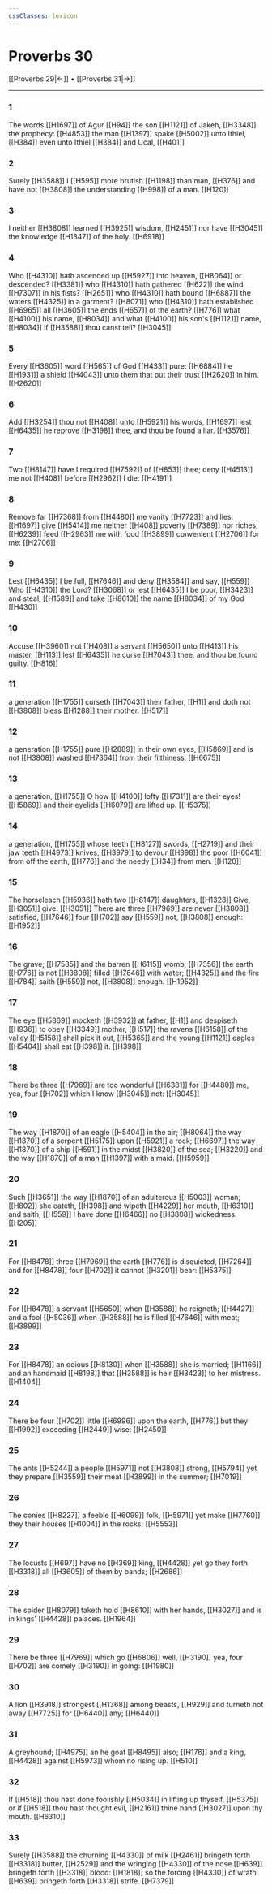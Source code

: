 ```yaml
---
cssClasses: lexicon
---
```

# Proverbs 30

[[Proverbs 29|←]] • [[Proverbs 31|→]]

---

### 1
The words [[H1697]] of Agur [[H94]] the son [[H1121]] of Jakeh, [[H3348]] the prophecy: [[H4853]] the man [[H1397]] spake [[H5002]] unto Ithiel, [[H384]] even unto Ithiel [[H384]] and Ucal, [[H401]]

### 2
Surely [[H3588]] I [[H595]] more brutish [[H1198]] than man, [[H376]] and have not [[H3808]] the understanding [[H998]] of a man. [[H120]]

### 3
I neither [[H3808]] learned [[H3925]] wisdom, [[H2451]] nor have [[H3045]] the knowledge [[H1847]] of the holy. [[H6918]]

### 4
Who [[H4310]] hath ascended up [[H5927]] into heaven, [[H8064]] or descended? [[H3381]] who [[H4310]] hath gathered [[H622]] the wind [[H7307]] in his fists? [[H2651]] who [[H4310]] hath bound [[H6887]] the waters [[H4325]] in a garment? [[H8071]] who [[H4310]] hath established [[H6965]] all [[H3605]] the ends [[H657]] of the earth? [[H776]] what [[H4100]] his name, [[H8034]] and what [[H4100]] his son's [[H1121]] name, [[H8034]] if [[H3588]] thou canst tell? [[H3045]]

### 5
Every [[H3605]] word [[H565]] of God [[H433]] pure: [[H6884]] he [[H1931]] a shield [[H4043]] unto them that put their trust [[H2620]] in him. [[H2620]]

### 6
Add [[H3254]] thou not [[H408]] unto [[H5921]] his words, [[H1697]] lest [[H6435]] he reprove [[H3198]] thee, and thou be found a liar. [[H3576]]

### 7
Two [[H8147]] have I required [[H7592]] of [[H853]] thee; deny [[H4513]] me not [[H408]] before [[H2962]] I die: [[H4191]]

### 8
Remove far [[H7368]] from [[H4480]] me vanity [[H7723]] and lies: [[H1697]] give [[H5414]] me neither [[H408]] poverty [[H7389]] nor riches; [[H6239]] feed [[H2963]] me with food [[H3899]] convenient [[H2706]] for me: [[H2706]]

### 9
Lest [[H6435]] I be full, [[H7646]] and deny [[H3584]] and say, [[H559]] Who [[H4310]] the Lord? [[H3068]] or lest [[H6435]] I be poor, [[H3423]] and steal, [[H1589]] and take [[H8610]] the name [[H8034]] of my God [[H430]]

### 10
Accuse [[H3960]] not [[H408]] a servant [[H5650]] unto [[H413]] his master, [[H113]] lest [[H6435]] he curse [[H7043]] thee, and thou be found guilty. [[H816]]

### 11
a generation [[H1755]] curseth [[H7043]] their father, [[H1]] and doth not [[H3808]] bless [[H1288]] their mother. [[H517]]

### 12
a generation [[H1755]] pure [[H2889]] in their own eyes, [[H5869]] and is not [[H3808]] washed [[H7364]] from their filthiness. [[H6675]]

### 13
a generation, [[H1755]] O how [[H4100]] lofty [[H7311]] are their eyes! [[H5869]] and their eyelids [[H6079]] are lifted up. [[H5375]]

### 14
a generation, [[H1755]] whose teeth [[H8127]] swords, [[H2719]] and their jaw teeth [[H4973]] knives, [[H3979]] to devour [[H398]] the poor [[H6041]] from off the earth, [[H776]] and the needy [[H34]] from men. [[H120]]

### 15
The horseleach [[H5936]] hath two [[H8147]] daughters, [[H1323]] Give, [[H3051]] give. [[H3051]] There are three [[H7969]] are never [[H3808]] satisfied, [[H7646]] four [[H702]] say [[H559]] not, [[H3808]] enough: [[H1952]]

### 16
The grave; [[H7585]] and the barren [[H6115]] womb; [[H7356]] the earth [[H776]] is not [[H3808]] filled [[H7646]] with water; [[H4325]] and the fire [[H784]] saith [[H559]] not, [[H3808]] enough. [[H1952]]

### 17
The eye [[H5869]] mocketh [[H3932]] at father, [[H1]] and despiseth [[H936]] to obey [[H3349]] mother, [[H517]] the ravens [[H6158]] of the valley [[H5158]] shall pick it out, [[H5365]] and the young [[H1121]] eagles [[H5404]] shall eat [[H398]] it. [[H398]]

### 18
There be three [[H7969]] are too wonderful [[H6381]] for [[H4480]] me, yea, four [[H702]] which I know [[H3045]] not: [[H3045]]

### 19
The way [[H1870]] of an eagle [[H5404]] in the air; [[H8064]] the way [[H1870]] of a serpent [[H5175]] upon [[H5921]] a rock; [[H6697]] the way [[H1870]] of a ship [[H591]] in the midst [[H3820]] of the sea; [[H3220]] and the way [[H1870]] of a man [[H1397]] with a maid. [[H5959]]

### 20
Such [[H3651]] the way [[H1870]] of an adulterous [[H5003]] woman; [[H802]] she eateth, [[H398]] and wipeth [[H4229]] her mouth, [[H6310]] and saith, [[H559]] I have done [[H6466]] no [[H3808]] wickedness. [[H205]]

### 21
For [[H8478]] three [[H7969]] the earth [[H776]] is disquieted, [[H7264]] and for [[H8478]] four [[H702]] it cannot [[H3201]] bear: [[H5375]]

### 22
For [[H8478]] a servant [[H5650]] when [[H3588]] he reigneth; [[H4427]] and a fool [[H5036]] when [[H3588]] he is filled [[H7646]] with meat; [[H3899]]

### 23
For [[H8478]] an odious [[H8130]] when [[H3588]] she is married; [[H1166]] and an handmaid [[H8198]] that [[H3588]] is heir [[H3423]] to her mistress. [[H1404]]

### 24
There be four [[H702]] little [[H6996]] upon the earth, [[H776]] but they [[H1992]] exceeding [[H2449]] wise: [[H2450]]

### 25
The ants [[H5244]] a people [[H5971]] not [[H3808]] strong, [[H5794]] yet they prepare [[H3559]] their meat [[H3899]] in the summer; [[H7019]]

### 26
The conies [[H8227]] a feeble [[H6099]] folk, [[H5971]] yet make [[H7760]] they their houses [[H1004]] in the rocks; [[H5553]]

### 27
The locusts [[H697]] have no [[H369]] king, [[H4428]] yet go they forth [[H3318]] all [[H3605]] of them by bands; [[H2686]]

### 28
The spider [[H8079]] taketh hold [[H8610]] with her hands, [[H3027]] and is in kings' [[H4428]] palaces. [[H1964]]

### 29
There be three [[H7969]] which go [[H6806]] well, [[H3190]] yea, four [[H702]] are comely [[H3190]] in going: [[H1980]]

### 30
A lion [[H3918]] strongest [[H1368]] among beasts, [[H929]] and turneth not away [[H7725]] for [[H6440]] any; [[H6440]]

### 31
A greyhound; [[H4975]] an he goat [[H8495]] also; [[H176]] and a king, [[H4428]] against [[H5973]] whom no rising up. [[H510]]

### 32
If [[H518]] thou hast done foolishly [[H5034]] in lifting up thyself, [[H5375]] or if [[H518]] thou hast thought evil, [[H2161]] thine hand [[H3027]] upon thy mouth. [[H6310]]

### 33
Surely [[H3588]] the churning [[H4330]] of milk [[H2461]] bringeth forth [[H3318]] butter, [[H2529]] and the wringing [[H4330]] of the nose [[H639]] bringeth forth [[H3318]] blood: [[H1818]] so the forcing [[H4330]] of wrath [[H639]] bringeth forth [[H3318]] strife. [[H7379]]